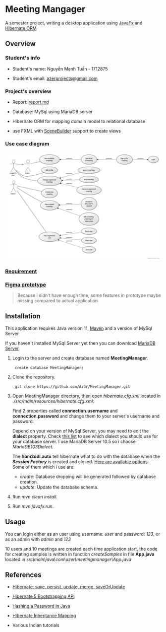 
# Meeting Mangager

A semester project, writing a desktop application using [JavaFx](https://openjfx.io/) and [Hibernate ORM](https://hibernate.org/)

## Overview

### Student's info

* Student's name: Nguyễn Mạnh Tuấn - 1712875

* Student's email: azerprojects@gmail.com

### Project's overview

* Report: [report.md](https://github.com/Az3r/MeetingManager/blob/master/./docs/report.md)

* Database: MySql using MariaDB server

* Hibernate ORM for mapping domain model to relational database

* use FXML with [SceneBuilder](https://gluonhq.com/products/scene-builder/) support to create views

### Use case diagram
![](https://github.com/Az3r/MeetingManager/blob/master/./docs/use-case.png)

### [Requirement](https://github.com/Az3r/MeetingManager/blob/master/./docs/requirement.pdf)

### [Figma prototype](https://www.figma.com/file/uHQH9yLd98ozFIYeMp0gET/Javafx?node-id=0%3A1)
> Because i didn't have enough time, some features in prototype maybe missing compared to actual application

## Installation

This application requires Java version 11, [Maven](https://maven.apache.org/download.cgi) and a version of MySql Server

If you haven't installed MySql Server yet then you can download [MariaDB Server](https://mariadb.com/downloads/)

1. Login to the server and create database named **MeetingManager**.

        create database MeetingManager;

1. Clone the repository.

        git clone https://github.com/Az3r/MeetingManager.git

1. Open MeetingManager directory, then open *hibernate.cfg.xml* located in *./src/main/resources/hibernate.cfg.xml*:

    Find 2 properties called **connection.username** and **connection.password** and change them to your server's username and password.

    Depend on your version of MySql Server, you may need to edit the **dialect** property. Check [this list](https://docs.jboss.org/hibernate/orm/5.3/javadocs/org/hibernate/dialect/package-summary.html) to see which dialect you should use for your database server. I use MariaDB Server 10.5 so i choose *MariaDB103Dialect*.

    The **hbm2ddl.auto** tell hibernate what to do with the database when the ***Session Factory*** is created and closed. [Here are available options](https://docs.jboss.org/hibernate/orm/5.2/userguide/html_single/Hibernate_User_Guide.html#configurations-hbmddl). Some of them which i use are:
    * *create*: Database dropping will be generated followed by database creation.
    * *update*: Update the database schema.

1. Run *mvn clean install*.

1. Run *mvn javafx:run*.
    
## Usage
You can login either as an user using username: *user* and password: *123*, or as an admin with *admin* and *123*

10 users and 10 meetings are created each time application start, the code for creating samples is written in function *createSamples* in file **App.java** located in *src\main\java\com\azer\meetingmanager\App.java*

## References
* [Hibernate: save, persist, update, merge, saveOrUpdate](https://www.baeldung.com/hibernate-save-persist-update-merge-saveorupdate)

* [Hibernate 5 Bootstrapping API](https://www.baeldung.com/hibernate-5-bootstrapping-api)

* [Hashing a Password in Java](https://www.baeldung.com/java-password-hashing)

* [Hibernate Inheritance Mapping](https://www.baeldung.com/hibernate-inheritance)

* Various Indian tutorials